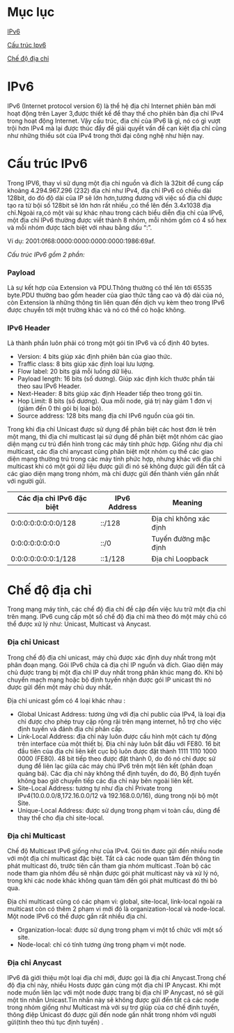 # Mục lục 

[IPv6](#ipv6)

[Cấu trúc Ipv6](#cautruc)

[Chế độ địa chỉ](#chedo)

<a name="ipv6"><a/>
# IPv6
IPv6 (Internet protocol version 6) là thể hệ địa chỉ Internet phiên bản mới hoạt động trên Layer 3,được thiết kế để thay thế cho phiên bản địa chỉ IPv4 trong hoạt động Internet. Vậy cấu trúc, địa chỉ của IPv6 là gì, nó có gì vượt trội hơn IPv4 mà lại được thúc đẩy để giải quyết vấn đề cạn kiệt địa chỉ cũng như những thiếu sót của IPv4 trong thời đại công nghệ như hiện nay.

<a name="cautruc"><a/>
# Cấu trúc IPv6

Trong IPV6, thay vì sử dụng một địa chỉ nguồn và đích là 32bit để cung cấp khoảng 4.294.967.296 (232) địa chỉ  như IPv4, địa chỉ IPv6 có chiều dài 128bit, do đó độ dài của IP sẽ lớn hơn,tương đương với việc số địa chỉ được tạo ra từ bội số 128bit sẽ lớn hơn rất nhiều ,có thể lên đến 3.4x1038 địa chỉ.Ngoài ra,có một vài sự khác nhau trong cách biểu diễn địa chỉ của IPv6, một địa chỉ IPv6 thường được viết thành 8 nhóm, mỗi nhóm gồm có 4 số hex và mỗi nhóm được tách biệt với nhau bằng dấu “:”. 

Ví dụ: 2001:0f68:0000:0000:0000:0000:1986:69af.

*Cấu trúc IPv6 gồm 2 phần:*

### Payload 
Là sự kết hợp của Extension và PDU.Thông thường có thể lên tới 65535 byte.PDU thường bao gồm header của giao thức tầng cao và độ dài của nó, còn Extension là những thông tin liên quan đến dịch vụ kèm theo trong IPv6 được chuyển tới một trường khác và nó có thể có hoặc không.

### IPv6 Header
Là thành phần luôn phải có trong một gói tin IPv6 và cố định 40 bytes.

- Version: 4 bits giúp xác định phiên bản của giao thức.
- Traffic class: 8 bits giúp xác định loại lưu lượng.
- Flow label: 20 bits giá mỗi luồng dữ liệu.
- Payload length: 16 bits (số dương). Giúp xác định kích thước phần tải theo sau IPv6 Header.
- Next-Header: 8 bits giúp xác định Header tiếp theo trong gói  tin.
- Hop Limit: 8 bits (số dương). Qua mỗi node, giá trị này giảm 1 đơn vị (giảm đến 0 thì gói bị loại bỏ).
- Source address: 128 bits mang địa chỉ IPv6 nguồn của gói tin.

Trong khi địa chỉ Unicast được sử dụng để phân biệt các host đơn lẻ trên một mạng, thì địa chỉ multicast lại sử dụng để phân biệt một nhóm các giao diện mạng cư trú điển hình trong các máy tính phức hợp. Giống như địa chỉ multicast, các địa chỉ anycast cũng phân biệt một nhóm cụ thể các giao diện mạng thường trú trong các máy tính phức hợp, nhưng khác với địa chỉ multicast khi có một gói dữ liệu được gửi đi nó sẽ không được gửi đến tất cả các giao diện mạng trong nhóm, mà chỉ được gửi đến thành viên gần nhất với người gửi.

| Các địa chỉ IPv6 đặc biệt | IPv6 Address | Meaning |
|---------------------------|--------------|---------|
| 0:0:0:0:0:0:0:0/128 | ::/128 | Địa chỉ không xác định |
| 0:0:0:0:0:0:0:0 | ::/0 | Tuyến đường mặc định |
| 0:0:0:0:0:0:0:1/128 | ::1/128 | Địa chỉ Loopback |

<a name="chedo"><a/>
# Chế độ địa chỉ
Trong mạng máy tính, các chế độ địa chỉ đề cập đến việc lưu trữ một địa chỉ trên mạng. IPv6 cung cấp một số chế độ địa chỉ mà theo đó một máy chủ có thể được xử lý như: Unicast, Multicast và Anycast.

### Địa chỉ Unicast
Trong chế độ địa chỉ unicast, máy chủ được xác định duy nhất trong một phân đoạn mạng. Gói IPv6 chứa cả địa chỉ IP nguồn và đích. Giao diện máy chủ được trang bị một địa chỉ IP duy nhất trong phân khúc mạng đó. Khi bộ chuyển mạch mạng hoặc bộ định tuyến nhận được gói IP unicast thì nó được gửi đến một máy chủ duy nhất.

Địa chỉ unicast gồm có 4 loại khác nhau :
- Global Unicast Address: tương ứng với địa chỉ public của IPv4, là loại địa chỉ được cho phép truy cập rộng rãi trên mạng internet, hỗ trợ cho việc định tuyến và đánh địa chỉ phân cấp.
- Link-Local Address: địa chỉ này luôn được cấu hình một cách tự động trên interface của một thiết bị. Địa chỉ này luôn bắt đầu với FE80. 16 bit đầu tiên của địa chỉ liên kết cục bộ luôn được đặt thành 1111 1110 1000 0000 (FE80). 48 bit tiếp theo được đặt thành 0, do đó nó chỉ được sử dụng để liên lạc giữa các máy chủ IPv6 trên một liên kết (phân đoạn quảng bá). Các địa chỉ này không thể định tuyến, do đó, Bộ định tuyến không bao giờ chuyển tiếp các địa chỉ này bên ngoài liên kết.
- Site-Local Address: tương tự như địa chỉ Private trong IPv4(10.0.0.0/8,172.16.0.0/12 và 192.168.0.0/16), dùng trong nội bộ một Site.
- Unique-Local Address: được sử dụng trong phạm vi toàn cầu, dùng để thay thế cho địa chỉ site-local.

### Địa chỉ Multicast
Chế độ Multicast IPv6 giống như của IPv4. Gói tin được gửi đến nhiều node với một địa chỉ multicast đặc biệt. Tất cả các node quan tâm đến thông tin phát multicast đó, trước tiên cần tham gia nhóm multicast .Toàn bộ các node tham gia nhóm đều sẽ nhận được gói phát multicast này và xử lý nó, trong khi các node khác không quan tâm đến gói phát multicast đó thì bỏ qua.

Địa chỉ multicast cũng có các phạm vi: global, site-local, link-local ngoài ra multicast còn có thêm 2 phạm vi mới đó là organization-local và node-local. Một node IPv6 có thể được gắn rất nhiều địa chỉ.
- Organization-local: được sử dụng trong phạm vi một tổ chức với một số site.
- Node-local: chỉ có tính tương ứng trong phạm vi một node.

### Địa chỉ Anycast
IPv6 đã giới thiệu một loại địa chỉ mới, được gọi là địa chỉ Anycast.Trong chế độ địa chỉ này, nhiều Hosts được gán cùng một địa chỉ IP Anycast. Khi một node muốn liên lạc với một node được trang bị địa chỉ IP Anycast, nó sẽ gửi một tin nhắn Unicast.Tin nhắn này sẽ không được gửi đến tất cả các node trong nhóm giống như Multicast mà với sự trợ giúp của cơ chế định tuyến, thông điệp Unicast đó được gửi đến node gần nhất trong nhóm với người gửi(tính theo thủ tục định tuyến) .
